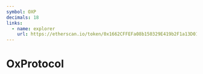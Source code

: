 ```yaml
---
symbol: OXP
decimals: 18
links:
  - name: explorer
    url: https://etherscan.io/token/0x1662CFFEFa08b150329E419b2F1a13D010174246
---
```


# OxProtocol
